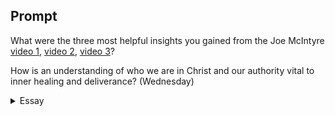 ---
---

## Prompt

What were the three most helpful insights you gained from the Joe McIntyre
[video 1], [video 2], [video 3]?

How is an understanding of who we are in Christ and our authority vital to inner healing
and deliverance? (Wednesday)

[video 1]: https://www.youtube.com/watch?v=tlTvg66sGuA
[video 2]: https://www.youtube.com/watch?v=Tz04ajj6hbI
[video 3]: https://www.youtube.com/watch?v=8MqDchI8eiU

<details>
  <summary>Essay</summary>

  <p>
    These are the three insights I found helpful from Joe McIntyre’s videos: First, McIntyre correlates Christ’s death with our substitutional atonement, Christ’s resurrection with our union with Him, and Christ’s enthronement with our authority in Him help explain the stages of spiritual development and progression. Second, McIntyre quipped, “God gave us the written word to reveal the Living Word,” which help makes a linguistic and cognitive connection between the written and revealed forms of the Word. Lastly, McIntyre’s statement, “The glorification of the believer is the fruit of beholding the Christ enthroned,” puts in proper perspective that the exaltation of Jesus is the aim and pursuit of every believer to be salt and light of the world.
  </p>

  <blockquote>
    But of him are ye in Christ Jesus, who of God is made unto us wisdom, and righteousness, and sanctification, and redemption. (1Cor 1:30)
  </blockquote>

  <p>
    The juxtaposition of the knowledge of being in Christ and abiding in Christ is an abyss that requires the leap of faith. According to the scripture, we understand that if we are in Christ, the Lord is not only our healing and deliverance He is also our righteousness, peace, and joy (Rom 14:17). If we are in Christ, then “as he is, so are we in this world” (1 John 4:17); Jesus needed not to be healed from diseases nor delivered from demons, He is our Healer and our Deliverer (Ex 15:26; Ps 107:20). When the Lord commissioned the disciples, He declared, “All power is given unto me in heaven and in earth” (Mt 28:18) and sent the disciples to minister in His name to heal the sick and cast out devils (Mark 16:17-18). When we understand our position and authority in Christ, we are set free from the lies that bind us to the weakness of this mortality and walk in liberty (1Cor 15:53-54; 2Cor 5:4; Ps 119:45). The question remains, how do I know I’m abiding in Christ? The Lord’s response to our prayers is the affirmation of Christ in us, “If ye abide in me, and my words abide in you, ye shall ask what ye will, and it shall be done unto you” (Jn 15:7).
  </p>

  <samp>0</samp>
</details>
